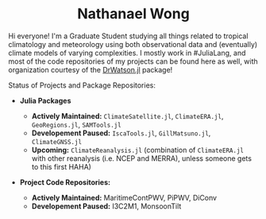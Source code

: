 # **<div align="center">Nathanael Wong</div>**

Hi everyone! I'm a Graduate Student studying all things related to tropical climatology and meteorology using both observational data and (eventually) climate models of varying complexities. I mostly work in #JuliaLang, and most of the code repositories of my projects can be found here as well, with organization courtesy of the [DrWatson.jl](https://github.com/JuliaDynamics/DrWatson.jl) package!

Status of Projects and Package Repositories:
* **Julia Packages**
  * **Actively Maintained:** `ClimateSatellite.jl`, `ClimateERA.jl`, `GeoRegions.jl`, `SAMTools.jl`
  * **Developement Paused:** `IscaTools.jl`, `GillMatsuno.jl`, `ClimateGNSS.jl`
  * **Upcoming:** `ClimateReanalysis.jl` (combination of `ClimateERA.jl` with other reanalysis (i.e. NCEP and MERRA), unless someone gets to this first HAHA)
  
* **Project Code Repositories:**
  * **Actively Maintained:** MaritimeContPWV, PiPWV, DiConv
  * **Developement Paused:** I3C2M1, MonsoonTilt

